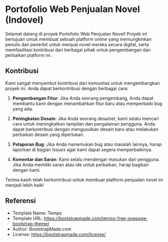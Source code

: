 # Portofolio Web Penjualan Novel (Indovel)
 
Selamat datang di proyek Portofolio Web Penjualan Novel! Proyek ini bertujuan untuk membuat sebuah platform online yang memungkinkan penulis dan penerbit untuk menjual novel mereka secara digital, serta memfasilitasi kontribusi dari berbagai pihak untuk pengembangan dan perbaikan platform ini.

## Kontribusi

Kami sangat menyambut kontribusi dari komunitas untuk mengembangkan proyek ini. Anda dapat berkontribusi dengan berbagai cara:

1. **Pengembangan Fitur**: Jika Anda seorang pengembang, Anda dapat membantu kami dengan menambahkan fitur baru atau memperbaiki bug yang ada. 

2. **Peningkatan Desain**: Jika Anda seorang desainer, kami selalu mencari cara untuk meningkatkan tampilan dan pengalaman pengguna. Anda dapat berkontribusi dengan mengusulkan desain baru atau melakukan perbaikan desain yang diperlukan.
   
3. **Pelaporan Bug**: Jika Anda menemukan bug atau masalah lainnya, harap laporkan di bagian *Issues* agar kami dapat segera memperbaikinya.

4. **Komentar dan Saran**: Kami selalu mendengar masukan dari pengguna. Jika Anda memiliki saran atau ide untuk perbaikan, harap bagikan dengan kami.

Terima kasih telah berkontribusi untuk membuat platform penjualan novel ini menjadi lebih baik!

## Referensi

- Template Name: Tempo
- Template URL: https://bootstrapmade.com/tempo-free-onepage-bootstrap-theme/
- Author: BootstrapMade.com
- License: https://bootstrapmade.com/license/
